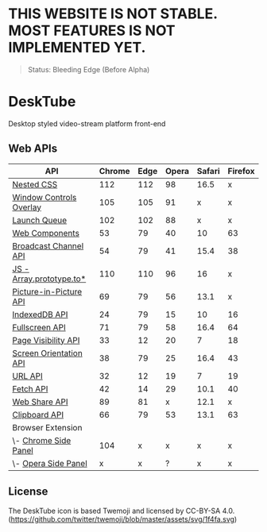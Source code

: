 # THIS WEBSITE IS NOT STABLE. MOST FEATURES IS NOT IMPLEMENTED YET.

> Status: Bleeding Edge (Before Alpha)

# DeskTube

Desktop styled video-stream platform front-end

## Web APIs

| API                                                                                                                          |Chrome|Edge|Opera|Safari|Firefox|
|------------------------------------------------------------------------------------------------------------------------------|------|----|-----|------|-------|
| [Nested CSS](https://developer.chrome.com/articles/css-nesting/)                                                             | 112  |112 | 98  | 16.5 | x     |
| [Window Controls Overlay](https://developer.mozilla.org/en-US/docs/Web/API/Window_Controls_Overlay_API)                      | 105  |105 | 91  | x    | x     |
| [Launch Queue](https://developer.mozilla.org/en-US/docs/Web/API/LaunchQueue)                                                 | 102  |102 | 88  | x    | x     |
| [Web Components](https://developer.mozilla.org/en-US/docs/Web/API/Web_components)                                            | 53   | 79 | 40  | 10   | 63    |
| [Broadcast Channel API](https://developer.mozilla.org/en-US/docs/Web/API/Broadcast_Channel_API)                              | 54   | 79 | 41  | 15.4 | 38    |
| [JS - Array.prototype.to*](https://developer.mozilla.org/en-US/docs/Web/JavaScript/Reference/Global_Objects/Array/toReversed)| 110  |110 | 96  | 16   | x     |
| [Picture-in-Picture API](https://developer.mozilla.org/en-US/docs/Web/API/Picture-in-Picture_API)                            | 69   | 79 | 56  | 13.1 | x     |
| [IndexedDB API](https://developer.mozilla.org/en-US/docs/Web/API/IndexedDB_API)                                              | 24   | 79 | 15  | 10   | 16    |
| [Fullscreen API](https://developer.mozilla.org/en-US/docs/Web/API/Fullscreen_API)                                            | 71   | 79 | 58  | 16.4 | 64    |
| [Page Visibility API](https://developer.mozilla.org/en-US/docs/Web/API/Page_Visibility_API)                                  | 33   | 12 | 20  | 7    | 18    |
| [Screen Orientation API](https://developer.mozilla.org/en-US/docs/Web/API/Screen_Orientation_API)                            | 38   | 79 | 25  | 16.4 | 43    |
| [URL API](https://developer.mozilla.org/en-US/docs/Web/API/URL_API)                                                          | 32   | 12 | 19  | 7    | 19    |
| [Fetch API](https://developer.mozilla.org/en-US/docs/Web/API/Fetch_API)                                                      | 42   | 14 | 29  | 10.1 | 40    |
| [Web Share API](https://developer.mozilla.org/en-US/docs/Web/API/Web_Share_API)                                              | 89   | 81 | x   | 12.1 | x     |
| [Clipboard API](https://developer.mozilla.org/en-US/docs/Web/API/Clipboard_API)                                              | 66   | 79 | 53  | 13.1 | 63    |
| Browser Extension                                                                                                            |      |    |     |      |       |
| \\- [Chrome Side Panel](https://developer.chrome.com/docs/extensions/reference/sidePanel/)                                   | 104  | x  | x   | x    | x     |
| \\- [Opera Side Panel](https://dev.opera.com/extensions/sidebar-action-manual/)                                              | x    | x  | ?   | x    | x     |

## License

The DeskTube icon is based Twemoji and licensed by CC-BY-SA 4.0. (https://github.com/twitter/twemoji/blob/master/assets/svg/1f4fa.svg)